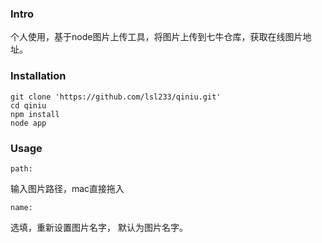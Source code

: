 ### Intro
个人使用，基于node图片上传工具，将图片上传到七牛仓库，获取在线图片地址。
<!-- more -->
### Installation
```
git clone 'https://github.com/lsl233/qiniu.git'
cd qiniu
npm install
node app
```

### Usage
```
path:
```
输入图片路径，mac直接拖入
```
name:
```
选填，重新设置图片名字， 默认为图片名字。
